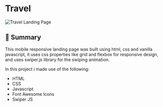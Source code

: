 # Travel 

![Travel Landing Page](https://i.ibb.co/r2nQhs2/travel.png)

## 📣 Summary
This mobile responsive landing page was built using html, css and vanilla javascript, it uses css properties like grid and flexbox for responsive design, and uses swiper.js library for the swiping animation.

In this project i made use of the following:

- HTML
- CSS
- Javascript
- Font Awesome Icons
- Swiper JS